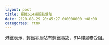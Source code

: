 ```yaml
---
layout: post
title: 輕鐵614綫服務受阻
date: 2020-08-29 20:45:27.000000000 +08:00
categories: rthk
---
```


港鐵表示，輕鐵兆康站有輕鐵事故，614綫服務受阻。
